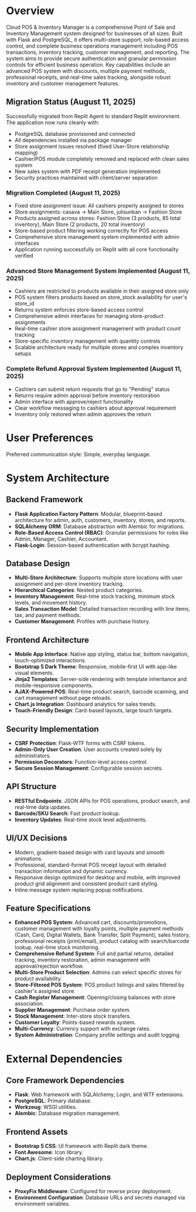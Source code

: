# Overview

Cloud POS & Inventory Manager is a comprehensive Point of Sale and Inventory Management system designed for businesses of all sizes. Built with Flask and PostgreSQL, it offers multi-store support, role-based access control, and complete business operations management including POS transactions, inventory tracking, customer management, and reporting. The system aims to provide secure authentication and granular permission controls for efficient business operation. Key capabilities include an advanced POS system with discounts, multiple payment methods, professional receipts, and real-time sales tracking, alongside robust inventory and customer management features.

## Migration Status (August 11, 2025)
Successfully migrated from Replit Agent to standard Replit environment. The application now runs cleanly with:
- PostgreSQL database provisioned and connected
- All dependencies installed via package manager
- Store assignment issues resolved (fixed User-Store relationship mapping)
- Cashier/POS module completely removed and replaced with clean sales system
- New sales system with PDF receipt generation implemented
- Security practices maintained with client/server separation

### Migration Completed (August 11, 2025)
- Fixed store assignment issue: All cashiers properly assigned to stores
- Store assignments: casava → Main Store, julisunkan → Fashion Store  
- Products assigned across stores: Fashion Store (3 products, 85 total inventory), Main Store (2 products, 20 total inventory)
- Store-based product filtering working correctly for POS access
- Comprehensive store management system implemented with admin interfaces
- Application running successfully on Replit with all core functionality verified

### Advanced Store Management System Implemented (August 11, 2025)
- Cashiers are restricted to products available in their assigned store only
- POS system filters products based on store_stock availability for user's store_id
- Returns system enforces store-based access control
- Comprehensive admin interfaces for managing store-product assignments
- Real-time cashier store assignment management with product count tracking
- Store-specific inventory management with quantity controls
- Scalable architecture ready for multiple stores and complex inventory setups

### Complete Refund Approval System Implemented (August 11, 2025)
- Cashiers can submit return requests that go to "Pending" status
- Returns require admin approval before inventory restoration
- Admin interface with approve/reject functionality
- Clear workflow messaging to cashiers about approval requirement
- Inventory only restored when admin approves the return

# User Preferences

Preferred communication style: Simple, everyday language.

# System Architecture

## Backend Framework
- **Flask Application Factory Pattern**: Modular, blueprint-based architecture for admin, auth, customers, inventory, stores, and reports.
- **SQLAlchemy ORM**: Database abstraction with Alembic for migrations.
- **Role-Based Access Control (RBAC)**: Granular permissions for roles like Admin, Manager, Cashier, Accountant.
- **Flask-Login**: Session-based authentication with bcrypt hashing.

## Database Design
- **Multi-Store Architecture**: Supports multiple store locations with user assignment and per-store inventory tracking.
- **Hierarchical Categories**: Nested product categories.
- **Inventory Management**: Real-time stock tracking, minimum stock levels, and movement history.
- **Sales Transaction Model**: Detailed transaction recording with line items, tax, and payment methods.
- **Customer Management**: Profiles with purchase history.

## Frontend Architecture
- **Mobile App Interface**: Native app styling, status bar, bottom navigation, touch-optimized interactions.
- **Bootstrap 5 Dark Theme**: Responsive, mobile-first UI with app-like visual elements.
- **Jinja2 Templates**: Server-side rendering with template inheritance and mobile-responsive components.
- **AJAX-Powered POS**: Real-time product search, barcode scanning, and cart management without page reloads.
- **Chart.js Integration**: Dashboard analytics for sales trends.
- **Touch-Friendly Design**: Card-based layouts, large touch targets.

## Security Implementation
- **CSRF Protection**: Flask-WTF forms with CSRF tokens.
- **Admin-Only User Creation**: User accounts created solely by administrators.
- **Permission Decorators**: Function-level access control.
- **Secure Session Management**: Configurable session secrets.

## API Structure
- **RESTful Endpoints**: JSON APIs for POS operations, product search, and real-time data updates.
- **Barcode/SKU Search**: Fast product lookup.
- **Inventory Updates**: Real-time stock level adjustments.

## UI/UX Decisions
- Modern, gradient-based design with card layouts and smooth animations.
- Professional, standard-format POS receipt layout with detailed transaction information and dynamic currency.
- Responsive design optimized for desktop and mobile, with improved product grid alignment and consistent product card styling.
- Inline message system replacing popup notifications.

## Feature Specifications
- **Enhanced POS System**: Advanced cart, discounts/promotions, customer management with loyalty points, multiple payment methods (Cash, Card, Digital Wallets, Bank Transfer, Split Payment), sales history, professional receipts (print/email), product catalog with search/barcode lookup, real-time stock monitoring.
- **Comprehensive Refund System**: Full and partial returns, detailed tracking, inventory restoration, admin management with approval/rejection workflow.
- **Multi-Store Product Selection**: Admins can select specific stores for product availability.
- **Store-Filtered POS System**: POS product listings and sales filtered by cashier's assigned store.
- **Cash Register Management**: Opening/closing balances with store association.
- **Supplier Management**: Purchase order system.
- **Stock Management**: Inter-store stock transfers.
- **Customer Loyalty**: Points-based rewards system.
- **Multi-Currency**: Currency support with exchange rates.
- **System Administration**: Company profile settings and audit logging.

# External Dependencies

## Core Framework Dependencies
- **Flask**: Web framework with SQLAlchemy, Login, and WTF extensions.
- **PostgreSQL**: Primary database.
- **Werkzeug**: WSGI utilities.
- **Alembic**: Database migration management.

## Frontend Assets
- **Bootstrap 5 CSS**: UI framework with Replit dark theme.
- **Font Awesome**: Icon library.
- **Chart.js**: Client-side charting library.

## Deployment Considerations
- **ProxyFix Middleware**: Configured for reverse proxy deployment.
- **Environment Configuration**: Database URLs and secrets managed via environment variables.
